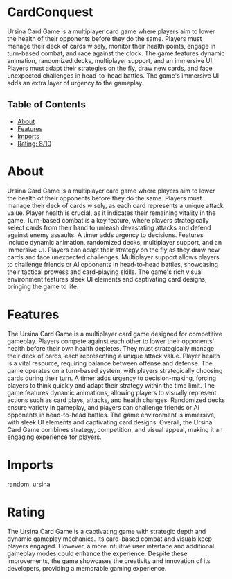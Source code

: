 # CardConquest

Ursina Card Game is a multiplayer card game where players aim to lower the health of their opponents before they do the same. Players must manage their deck of cards wisely, monitor their health points, engage in turn-based combat, and race against the clock. The game features dynamic animation, randomized decks, multiplayer support, and an immersive UI. Players must adapt their strategies on the fly, draw new cards, and face unexpected challenges in head-to-head battles. The game's immersive UI adds an extra layer of urgency to the gameplay.

## Table of Contents

- [About](#about)
- [Features](#features)
- [Imports](#Imports)
- [Rating: 8/10](#Rating)

# About

Ursina Card Game is a multiplayer card game where players aim to lower the health of their opponents before they do the same. Players must manage their deck of cards wisely, as each card represents a unique attack value. Player health is crucial, as it indicates their remaining vitality in the game. Turn-based combat is a key feature, where players strategically select cards from their hand to unleash devastating attacks and defend against enemy assaults. A timer adds urgency to decisions.
Features include dynamic animation, randomized decks, multiplayer support, and an immersive UI. Players can adapt their strategy on the fly as they draw new cards and face unexpected challenges. Multiplayer support allows players to challenge friends or AI opponents in head-to-head battles, showcasing their tactical prowess and card-playing skills. The game's rich visual environment features sleek UI elements and captivating card designs, bringing the game to life.

# Features

The Ursina Card Game is a multiplayer card game designed for competitive gameplay. Players compete against each other to lower their opponents' health before their own health depletes. They must strategically manage their deck of cards, each representing a unique attack value. Player health is a vital resource, requiring balance between offense and defense. The game operates on a turn-based system, with players strategically choosing cards during their turn. A timer adds urgency to decision-making, forcing players to think quickly and adapt their strategy within the time limit. The game features dynamic animations, allowing players to visually represent actions such as card plays, attacks, and health changes. Randomized decks ensure variety in gameplay, and players can challenge friends or AI opponents in head-to-head battles. The game environment is immersive, with sleek UI elements and captivating card designs. Overall, the Ursina Card Game combines strategy, competition, and visual appeal, making it an engaging experience for players.

# Imports

random, ursina

# Rating

The Ursina Card Game is a captivating game with strategic depth and dynamic gameplay mechanics. Its card-based combat and visuals keep players engaged. However, a more intuitive user interface and additional gameplay modes could enhance the experience. Despite these improvements, the game showcases the creativity and innovation of its developers, providing a memorable gaming experience.
